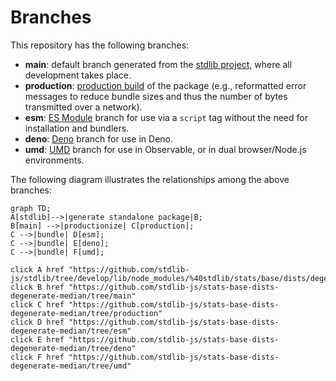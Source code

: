 <!--

@license Apache-2.0

Copyright (c) 2022 The Stdlib Authors.

Licensed under the Apache License, Version 2.0 (the "License");
you may not use this file except in compliance with the License.
You may obtain a copy of the License at

    http://www.apache.org/licenses/LICENSE-2.0

Unless required by applicable law or agreed to in writing, software
distributed under the License is distributed on an "AS IS" BASIS,
WITHOUT WARRANTIES OR CONDITIONS OF ANY KIND, either express or implied.
See the License for the specific language governing permissions and
limitations under the License.

-->

# Branches

This repository has the following branches:

-   **main**: default branch generated from the [stdlib project][stdlib-url], where all development takes place.
-   **production**: [production build][production-url] of the package (e.g., reformatted error messages to reduce bundle sizes and thus the number of bytes transmitted over a network).
-   **esm**: [ES Module][esm-url] branch for use via a `script` tag without the need for installation and bundlers.
-   **deno**: [Deno][deno-url] branch for use in Deno.
-   **umd**: [UMD][umd-url] branch for use in Observable, or in dual browser/Node.js environments.

The following diagram illustrates the relationships among the above branches:

```mermaid
graph TD;
A[stdlib]-->|generate standalone package|B;
B[main] -->|productionize| C[production];
C -->|bundle| D[esm];
C -->|bundle| E[deno];
C -->|bundle| F[umd];

click A href "https://github.com/stdlib-js/stdlib/tree/develop/lib/node_modules/%40stdlib/stats/base/dists/degenerate/median"
click B href "https://github.com/stdlib-js/stats-base-dists-degenerate-median/tree/main"
click C href "https://github.com/stdlib-js/stats-base-dists-degenerate-median/tree/production"
click D href "https://github.com/stdlib-js/stats-base-dists-degenerate-median/tree/esm"
click E href "https://github.com/stdlib-js/stats-base-dists-degenerate-median/tree/deno"
click F href "https://github.com/stdlib-js/stats-base-dists-degenerate-median/tree/umd"
```

[stdlib-url]: https://github.com/stdlib-js/stdlib/tree/develop/lib/node_modules/%40stdlib/stats/base/dists/degenerate/median
[production-url]: https://github.com/stdlib-js/stats-base-dists-degenerate-median/tree/production
[deno-url]: https://github.com/stdlib-js/stats-base-dists-degenerate-median/tree/deno
[umd-url]: https://github.com/stdlib-js/stats-base-dists-degenerate-median/tree/umd
[esm-url]: https://github.com/stdlib-js/stats-base-dists-degenerate-median/tree/esm